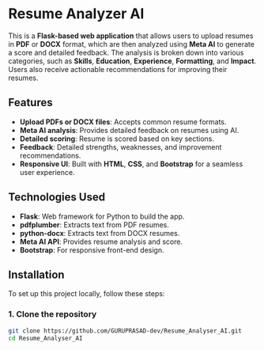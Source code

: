 # Resume Analyzer AI

This is a **Flask-based web application** that allows users to upload resumes in **PDF** or **DOCX** format, which are then analyzed using **Meta AI** to generate a score and detailed feedback. The analysis is broken down into various categories, such as **Skills**, **Education**, **Experience**, **Formatting**, and **Impact**. Users also receive actionable recommendations for improving their resumes.

## Features

- **Upload PDFs or DOCX files**: Accepts common resume formats.
- **Meta AI analysis**: Provides detailed feedback on resumes using AI.
- **Detailed scoring**: Resume is scored based on key sections.
- **Feedback**: Detailed strengths, weaknesses, and improvement recommendations.
- **Responsive UI**: Built with **HTML**, **CSS**, and **Bootstrap** for a seamless user experience.

## Technologies Used

- **Flask**: Web framework for Python to build the app.
- **pdfplumber**: Extracts text from PDF resumes.
- **python-docx**: Extracts text from DOCX resumes.
- **Meta AI API**: Provides resume analysis and score.
- **Bootstrap**: For responsive front-end design.

## Installation

To set up this project locally, follow these steps:

### 1. Clone the repository

```bash
git clone https://github.com/GURUPRASAD-dev/Resume_Analyser_AI.git
cd Resume_Analyser_AI
